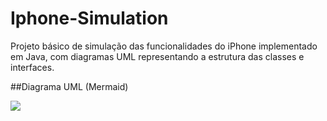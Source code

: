 # Iphone-Simulation

Projeto básico de simulação das funcionalidades do iPhone implementado em Java, com diagramas UML representando a estrutura das classes e interfaces.

##Diagrama UML (Mermaid)

[![](https://mermaid.ink/img/pako:eNqNk8FugkAQhl-F7ElTfQEOTUwbkx7amOqRy7g7wqYwQ2Z3Sarh3bsqGhBtOxdg_w_-f9idg9JsUKVKl-Dcq4VcoMooiXVaST6xFjbBs7wHZzWUyeEsH-sp8ayhUybTpF99qobg7mN9Chog_Tcm6IU1GrySZ7XNqB98UYNgWfAGS9wxWc3D5DvYo7wUUIGBCYUKhdNk7cVSPh3aadz-i0RqbIyP5CDH6oacJVUn_OZyffkBfNPjBzSYg2F5I49C6IctwlasrCC3BJMg5V1j8AFKu4cLNxDp9P0oCSwFo8dDeSPgels2cDBWWyaQBbslNCzWs7uT56Y3uyqY8NLQVeyW5_Pn8dEcEeMzMEJGvzAjNVNx5yqwJs7FyT9TvsAKM5XGWwPylamM2shBdF9_k1apl4AzJRzyQqU7KF18CrUBj91QXRA09pi4m7rjpf0BqUEYIg?type=png)](https://mermaid.live/edit#pako:eNqNk8FugkAQhl-F7ElTfQEOTUwbkx7amOqRy7g7wqYwQ2Z3Sarh3bsqGhBtOxdg_w_-f9idg9JsUKVKl-Dcq4VcoMooiXVaST6xFjbBs7wHZzWUyeEsH-sp8ayhUybTpF99qobg7mN9Chog_Tcm6IU1GrySZ7XNqB98UYNgWfAGS9wxWc3D5DvYo7wUUIGBCYUKhdNk7cVSPh3aadz-i0RqbIyP5CDH6oacJVUn_OZyffkBfNPjBzSYg2F5I49C6IctwlasrCC3BJMg5V1j8AFKu4cLNxDp9P0oCSwFo8dDeSPgels2cDBWWyaQBbslNCzWs7uT56Y3uyqY8NLQVeyW5_Pn8dEcEeMzMEJGvzAjNVNx5yqwJs7FyT9TvsAKM5XGWwPylamM2shBdF9_k1apl4AzJRzyQqU7KF18CrUBj91QXRA09pi4m7rjpf0BqUEYIg)
